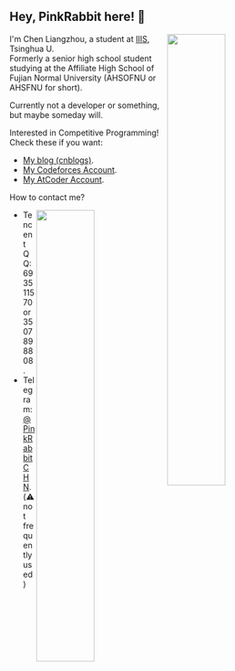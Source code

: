 ## Hey, PinkRabbit here! :rabbit:

<img style="width: 45%" align="right" src="https://github-readme-stats.vercel.app/api?username=GitPinkRabbit&theme=dark&show_icons=true" />

I'm Chen Liangzhou, a student at [IIIS](https://iiis.tsinghua.edu.cn/), Tsinghua U.  
Formerly a senior high school student studying at the Affiliate High School of Fujian Normal University (AHSOFNU or AHSFNU for short).

Currently not a developer or something, but maybe someday will.

Interested in Competitive Programming! Check these if you want:

- [My blog (cnblogs)](https://www.cnblogs.com/PinkRabbit/).
- [My Codeforces Account](https://codeforces.com/profile/PinkRabbit).
- [My AtCoder Account](https://atcoder.jp/users/PinkRabbit).

How to contact me?

<img style="width: 45%" align="right" src="https://github-readme-stats.vercel.app/api/top-langs/?username=GitPinkRabbit&layout=compact" />

- Tencent QQ: 693511570 or 3507898808.
- Telegram: [@PinkRabbitCHN](https://t.me/PinkRabbitCHN). (:warning: not frequently used)
